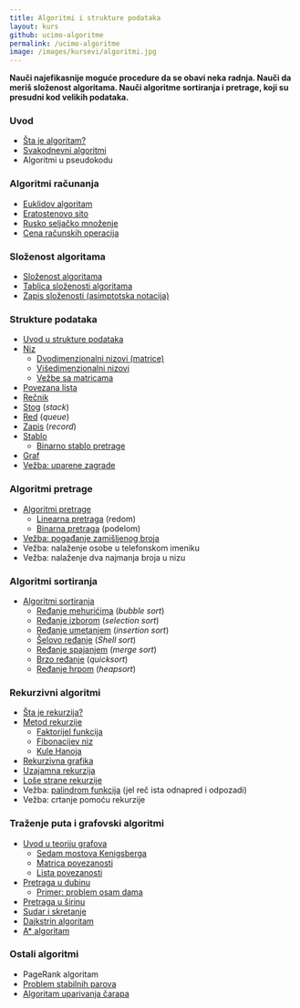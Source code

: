 ```yaml
---
title: Algoritmi i strukture podataka
layout: kurs
github: ucimo-algoritme
permalink: /ucimo-algoritme
image: /images/kursevi/algoritmi.jpg
---
```


**Nauči najefikasnije moguće procedure da se obavi neka radnja. Nauči da meriš složenost algoritama. Nauči algoritme sortiranja i pretrage, koji su presudni kod velikih podataka.**

### Uvod

- [Šta je algoritam?](/algoritmi-uvod)
- [Svakodnevni algoritmi](/svakodnevni-algoritmi)
- Algoritmi u pseudokodu

### Algoritmi računanja

- [Euklidov algoritam](/euklidov-algoritam)
- [Eratostenovo sito](/eratostenovo-sito)
- [Rusko seljačko množenje](/rusko-mnozenje)
- [Cena računskih operacija](/cena-racunskih-operacija)

### Složenost algoritama

<!-- - Analiza algoritama -->
- [Složenost algoritama](/efikasnost-algoritama)
- [Tablica složenosti algoritama](/tablica-slozenosti-algoritama)
- [Zapis složenosti (asimptotska notacija)](/asimptotska-notacija)

### Strukture podataka

- [Uvod u strukture podataka](/strukture-podataka)
- [Niz](/nizovi)
  - [Dvodimenzionalni nizovi (matrice)](/matrice)
  - [Višedimenzionalni nizovi](/visedimenzionalni-nizovi)
  - [Vežbe sa matricama](/vezbe-sa-matricama)
- [Povezana lista](/povezana-lista)
- [Rečnik](/recnik) 
- [Stog](/stog) (*stack*)
- [Red](/red) (*queue*)
- [Zapis](/slog) (*record*)
- [Stablo](/stablo)
  - [Binarno stablo pretrage](/binarno-stablo-pretrage)
- [Graf](/graf)
- [Vežba: uparene zagrade](/vezba-uparene-zagrade)

### Algoritmi pretrage

- [Algoritmi pretrage](/algoritmi-pretrazivanja)
  - [Linearna pretraga](/linearna-pretraga) (redom)
  - [Binarna pretraga](/binarna-pretraga) (podelom)
- [Vežba: pogađanje zamišljenog broja](/pogadjanje-zamisljenog-broja)
- Vežba: nalaženje osobe u telefonskom imeniku
- Vežba: nalaženje dva najmanja broja u nizu

### Algoritmi sortiranja

- [Algoritmi sortiranja](/algoritmi-sortiranja)
  - [Ređanje mehurićima](/redjanje-mehurom) (_bubble sort_)
  - [Ređanje izborom](/redjanje-izborom) (_selection sort_)
  - [Ređanje umetanjem](/redjanje-umetanjem) (_insertion sort_)
  - [Šelovo ređanje](/shelovo-redjanje) (*Shell sort*)
  - [Ređanje spajanjem](/redjanje-spajanjem) (_merge sort_)
  - [Brzo ređanje](/brzo-redjanje) (_quicksort_)
  - [Ređanje hrpom](/redjanje-hrpom) (*heapsort*)

### Rekurzivni algoritmi

- [Šta je rekurzija?](/rekurzija)
- [Metod rekurzije](/metod-rekurzije)
  - [Faktorijel funkcija](/faktorijel)
  - [Fibonacijev niz](/fibonacijev-niz)
  - [Kule Hanoja](/kule-hanoja)
- [Rekurzivna grafika](/rekurzivna-grafika)
- [Uzajamna rekurzija](/uzajamna-rekurzija)
- [Loše strane rekurzije](/lose-strane-rekurzije)
- Vežba: [palindrom funkcija](https://www.khanacademy.org/computing/computer-science/algorithms/recursive-algorithms/p/challenge-is-a-string-a-palindrome) (jel reč ista odnapred i odpozadi)
- Vežba: crtanje pomoću rekurzije

### Traženje puta i grafovski algoritmi

- [Uvod u teoriju grafova](/teorija-grafova)
  - [Sedam mostova Kenigsberga](/problem-sedam-mostova)
  - [Matrica povezanosti](/matrica-povezanosti)
  - [Lista povezanosti](/lista-povezanosti)
- [Pretraga u dubinu](/pretraga-u-dubinu)
  - [Primer: problem osam dama](/problem-osam-dama)
- [Pretraga u širinu](/pretraga-u-sirinu)
- [Sudar i skretanje](/sudar-i-skretanje)
- [Dajkstrin algoritam](/dajkstrin-algoritam)
- [A* algoritam](/a-star-algoritam)

### Ostali algoritmi

- PageRank algoritam
- [Problem stabilnih parova](/problem-stabilnih-parova)
- [Algoritam uparivanja čarapa](/algoritam-carapa)
